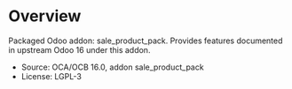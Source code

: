 # Overview

Packaged Odoo addon: sale_product_pack. Provides features documented in upstream Odoo 16 under this addon.

- Source: OCA/OCB 16.0, addon sale_product_pack
- License: LGPL-3
